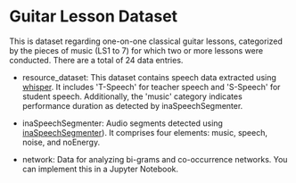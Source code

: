 # Guitar Lesson Dataset

This is dataset regarding one-on-one classical guitar lessons, categorized by the pieces of music (LS1 to 7) for which two or more lessons were conducted. There are a total of 24 data entries.

* resource_dataset: This dataset contains speech data extracted using [whisper](https://openai.com/research/whisper). It includes 'T-Speech' for teacher speech and 'S-Speech' for student speech. Additionally, the 'music' category indicates performance duration as detected by inaSpeechSegmenter.

* inaSpeechSegmenter: Audio segments detected using [inaSpeechSegmenter](https://github.com/ina-foss/inaSpeechSegmenter)). It comprises four elements: music, speech, noise, and noEnergy.

* network: Data for analyzing bi-grams and co-occurrence networks. You can implement this in a Jupyter Notebook.
